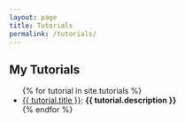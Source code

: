 ```yaml
---
layout: page
title: Tutorials
permalink: /tutorials/
---
```


<h2>My Tutorials</h2>

<ul>
  {% for tutorial in site.tutorials %}
    <li>
      <a href="{{ tutorial.url }}">{{ tutorial.title }}</a>: <b>{{ tutorial.description }}</b>
    </li>
  {% endfor %}
</ul>

<style>
  footer {
    display: none;
  }
</style>
